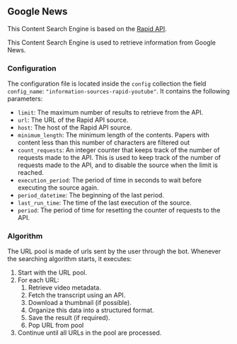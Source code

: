 
<h2> Google News </h2>

This Content Search Engine is based on the [Rapid API](https://rapidapi.com/).

This Content Search Engine is used to retrieve information from Google News.

<h3> Configuration </h3>

The configuration file is located inside the `config` collection the field `config_name`: `"information-sources-rapid-youtube"`. It contains the following parameters:

* `limit`: The maximum number of results to retrieve from the API.
* `url`: The URL of the Rapid API source.
* `host`: The host of the Rapid API source.
* `minimum_length`: The minimum length of the contents. Papers with content less than this number of characters are filtered out
* `count_requests`: An integer counter that keeps track of the number of requests made to the API. This is used to keep track of the number of requests made to the API, and to disable the source when the limit is reached.
* `execution_period`: The period of time in seconds to wait before executing the source again.
* `period_datetime`: The beginning of the last period.
* `last_run_time`: The time of the last execution of the source.
* `period`: The period of time for resetting the counter of requests to the API.


<h3> Algorithm </h3>

The URL pool is made of urls sent by the user through the bot. Whenever the
searching algorithm starts, it executes:

1. Start with the URL pool.
2. For each URL:
    1. Retrieve video metadata. 
    2. Fetch the transcript using an API.
    3.  Download a thumbnail (if possible).
    4. Organize this data into a structured format.
    5. Save the result (if required).
    6.  Pop URL from pool
3. Continue until all URLs in the pool are processed.
